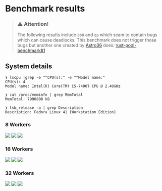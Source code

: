 # Benchmark results

> ### ⚠ **Attention!**
>
> The following results include `bb8` and `qp` which
> seam to contain bugs which can cause deadlocks. This benchmark does
> not trigger those bugs but another one created by
> [Astro36](https://github.com/Astro36) does:
> [rust-pool-benchmark#1](https://github.com/Astro36/rust-pool-benchmark/issues/1)

## System details

```
❯ lscpu |grep -e "^CPU(s):" -e "^Model name:"
CPU(s): 4
Model name: Intel(R) Core(TM) i5-7400T CPU @ 2.40GHz
```

```
❯ cat /proc/meminfo | grep MemTotal
MemTotal: 7990808 kB
```

```
❯ lsb_release -a | grep Description
Description: Fedora Linux 41 (Workstation Edition)
```

### 8 Workers

![](figures/result_s2_w8.svg)
![](figures/result_s4_w8.svg)
![](figures/result_s8_w8.svg)

### 16 Workers

![](figures/result_s4_w16.svg)
![](figures/result_s8_w16.svg)
![](figures/result_s16_w16.svg)

### 32 Workers

![](figures/result_s8_w32.svg)
![](figures/result_s16_w32.svg)
![](figures/result_s32_w32.svg)
